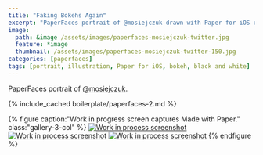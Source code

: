 ```yaml
---
title: "Faking Bokehs Again"
excerpt: "PaperFaces portrait of @mosiejczuk drawn with Paper for iOS on an iPad."
image: 
  path: &image /assets/images/paperfaces-mosiejczuk-twitter.jpg 
  feature: *image
  thumbnail: /assets/images/paperfaces-mosiejczuk-twitter-150.jpg
categories: [paperfaces]
tags: [portrait, illustration, Paper for iOS, bokeh, black and white]
---
```


PaperFaces portrait of [@mosiejczuk](https://twitter.com/mosiejczuk).

{% include_cached boilerplate/paperfaces-2.md %}

{% figure caption:"Work in progress screen captures Made with Paper." class:"gallery-3-col" %}
[![Work in process screenshot](/assets/images/paperfaces-mosiejczuk-process-1-600.jpg)](/assets/images/paperfaces-mosiejczuk-process-1-lg.jpg) [![Work in process screenshot](/assets/images/paperfaces-mosiejczuk-process-2-600.jpg)](/assets/images/paperfaces-mosiejczuk-process-2-lg.jpg) [![Work in process screenshot](/assets/images/paperfaces-mosiejczuk-process-3-600.jpg)](/assets/images/paperfaces-mosiejczuk-process-3-lg.jpg)
{% endfigure %}
